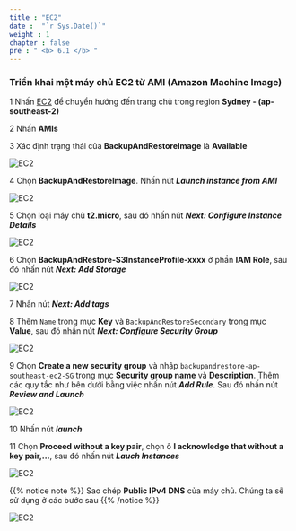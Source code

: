 ```yaml
---
title : "EC2"
date :  "`r Sys.Date()`" 
weight : 1 
chapter : false
pre : " <b> 6.1 </b> "
---
```


### Triển khai một máy chủ EC2 từ AMI (Amazon Machine Image)

1 Nhấn [EC2](https://ap-southeast-2.console.aws.amazon.com/ec2/v2/home?region=ap-southeast-2) để chuyển hướng đến trang chủ trong region **Sydney - (ap-southeast-2)**

2 Nhấn **AMIs**

3 Xác định trạng thái của **BackupAndRestoreImage** là  **Available**

   ![EC2](/images/6.failovertosecondary/8_EC2AMI.png?width=90pc)
   
4 Chọn **BackupAndRestoreImage**. Nhấn nút ***Launch instance from AMI***

   ![EC2](/images/6.failovertosecondary/9_EC2AMI.png?width=90pc)

5 Chọn loại máy chủ **t2.micro**, sau đó nhấn nút ***Next: Configure Instance Details***

   ![EC2](/images/6.failovertosecondary/10_EC2AMI.png?width=90pc)

6 Chọn **BackupAndRestore-S3InstanceProfile-xxxx** ở phần **IAM Role**, sau đó nhấn nút ***Next: Add Storage***

   ![EC2](/images/6.failovertosecondary/11_EC2AMI.png?width=90pc)

7 Nhấn nút ***Next: Add tags***

8 Thêm ```Name``` trong mục **Key** và ```BackupAndRestoreSecondary``` trong mục **Value**, sau đó nhấn nút ***Next: Configure Security Group***

   ![EC2](/images/6.failovertosecondary/12_EC2AMI.png?width=90pc)

9 Chọn **Create a new security group** và nhập ```backupandrestore-ap-southeast-ec2-SG``` trong mục **Security group name** và **Description**. Thêm các quy tắc như bên dưới bằng việc nhấn nút ***Add Rule***. Sau đó nhấn nút ***Review and Launch***

   ![EC2](/images/6.failovertosecondary/13_EC2AMI.png?width=90pc)

10 Nhấn nút ***launch***

11 Chọn **Proceed without a key pair**, chọn ô **I acknowledge that without a key pair,…**, sau đó nhấn nút ***Lauch Instances***

   ![EC2](/images/6.failovertosecondary/14_EC2AMI.png?width=90pc)

 {{% notice note %}}
Sao chép **Public IPv4 DNS** của máy chủ. Chúng ta sẽ sử dụng ở các bước sau
 {{% /notice %}}

![EC2](/images/6.failovertosecondary/15_EC2AMI.png?width=90pc)